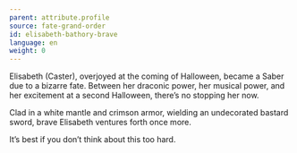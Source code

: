 ```yaml
---
parent: attribute.profile
source: fate-grand-order
id: elisabeth-bathory-brave
language: en
weight: 0
---
```


Elisabeth (Caster), overjoyed at the coming of Halloween, became a Saber due to a bizarre fate.
Between her draconic power, her musical power, and her excitement at a second Halloween, there’s no stopping her now.

Clad in a white mantle and crimson armor, wielding an undecorated bastard sword, brave Elisabeth ventures forth once more.

It’s best if you don’t think about this too hard.
